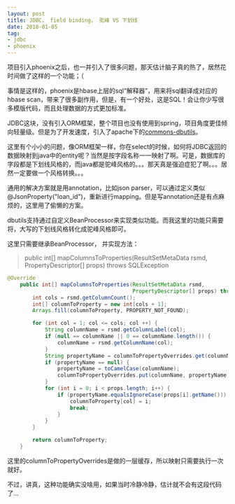 ```yaml
---
layout: post
title: JDBC， field binding， 驼峰 VS 下划线
date: 2018-01-05
tag:
- jdbc
- phoenix
---
```


项目引入phoenix之后，也一并引入了很多问题，那天估计脑子真的热了，居然花时间做了这样的一个功能；（

事情是这样的，phoenix是hbase上层的sql“解释器”，用来将sql翻译成对应的hbase scan，带来了很多副作用，但是，有一个好处，这是SQL！会让你少写很多模版代码，而且处理数据的方式更加标准。

JDBC这块，没有引入ORM框架，整个项目也没有使用到spring，项目角度更佳倾向轻量级。但是为了开发速度，引入了apache下的[commons-dbutils](https://commons.apache.org/proper/commons-dbutils/)。

这里有个小小的问题，像ORM框架一样，你在select的时候，如何将JDBC返回的数据映射到java中的entity呢？当然是按字段名称一一映射了啊。可是，数据库的字段都是下划线风格的，而java都是驼峰风格的。。。那天真是强迫症犯了啊。。。居然一定要做一个风格转换。。。

通用的解决方案就是用annotation，比如json parser，可以通过定义类似@JsonProperty("loan_id")，重新进行mapping。但是写annotation还是有点麻烦的，这里用了偷懒的方案。

dbutils支持通过自定义BeanProcessor来实现类似功能。而我这里的功能只需要将，大写的下划线风格转化成驼峰风格即可。

这里只需要继承BeanProcessor， 并实现方法：
>public int[] mapColumnsToProperties(ResultSetMetaData rsmd, PropertyDescriptor[] props) throws SQLException

```java
@Override
    public int[] mapColumnsToProperties(ResultSetMetaData rsmd,
                                        PropertyDescriptor[] props) throws SQLException {
        int cols = rsmd.getColumnCount();
        int[] columnToProperty = new int[cols + 1];
        Arrays.fill(columnToProperty, PROPERTY_NOT_FOUND);

        for (int col = 1; col <= cols; col ++) {
            String columnName = rsmd.getColumnLabel(col);
            if (null == columnName || 0 == columnName.length()) {
                columnName = rsmd.getColumnName(col);
            }
            String propertyName = columnToPropertyOverrides.get(columnName);
            if (propertyName == null) {
                propertyName = toCamelCase(columnName);
                columnToPropertyOverrides.put(columnName, propertyName);
            }
            for (int i = 0; i < props.length; i++) {
                if (propertyName.equalsIgnoreCase(props[i].getName())) {
                    columnToProperty[col] = i;
                    break;
                }
            }
        }

        return columnToProperty;
    }
```

这里的columnToPropertyOverrides是做的一层缓存，所以映射只需要执行一次就好。

不过，讲真，这种功能确实没啥用，如果当时冷静冷静，估计就不会有这段代码了...